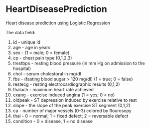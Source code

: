 # HeartDiseasePrediction
Heart disease prediction using Logistic Regression

The data field:

1. id - unique id
2. age - age in years
3. sex - (1 = male; 0 = female)
4. cp - chest pain type (0,1,2,3)
5. trestbps - resting blood pressure (in mm Hg on admission to the hospital)
6. chol - serum cholestoral in mg/dl
7. fbs - (fasting blood sugar > 120 mg/dl) (1 = true; 0 = false)
8. restecg - resting electrocardiographic results (0,1,2)
9. thalach - maximum heart rate achieved
10. exang - exercise induced angina (1 = yes; 0 = no)
11. oldpeak - ST depression induced by exercise relative to rest
12. slope - the slope of the peak exercise ST segment (0,1,2)
13. ca - number of major vessels (0-3) colored by flourosopy
14. thal - 0 = normal; 1 = fixed defect; 2 = reversable defect
15. condition - 0 = disease, 1 = no disease
